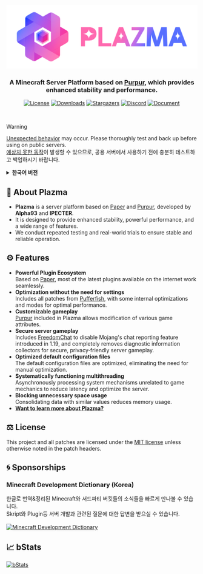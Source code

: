 <div align="center">

[![image](src/resources/title-1024.png)](https://github.com/PlazmaMC/Plazma)

### A Minecraft Server Platform based on [Purpur](https://github.com/PurpurMC/Purpur), which provides enhanced stability and performance.
[![License](https://api.plazmamc.org/internal/cdn/license)](LICENSE.md)
[![Downloads](https://api.plazmamc.org/internal/cdn/downloads)](https://plazmamc.org/downloads)
[![Stargazers](https://api.plazmamc.org/internal/cdn/stars)](https://github.com/PlazmaMC/Plazma/stargazers)
[![Discord](https://api.plazmamc.org/internal/cdn/discord)](https://plazmamc.org/discord)
[![Document](https://api.plazmamc.org/internal/cdn/document)](https://docs.plazmamc.org)

</div>
<br>

> [!WARNING]
<u>Unexpected behavior</u> may occur. Please thoroughly test and back up before using on public servers.  
<u>예상치 못한 동작</u>이 발생할 수 있으므로, 공용 서버에서 사용하기 전에 충분히 테스트하고 백업하시기 바랍니다.
<br>

<details><summary><b>한국어 버전</b></summary>

## 💬 플라즈마란?
* **Plazma**는 개발자 **Alpha93**와 **IPECTER 이팩터**가 개발한 [Purpur](https://github.com/PurpurMC/Purpur) 기반의 서버 플랫폼입니다.
* 향상된 안정성과 강력한 성능, 방대한 기능을 제공하기 위하여 노력하고 있습니다.
* 안정적인 운영을 위한 반복 테스트와 실전 테스트를 진행합니다.

## ⚙️ 기능
 - **강력한 플러그인 생태계**\
   [Paper](https://github.com/PaperMC/Paper)와 [Purpur](https://github.com/PurpurMC/Purpur)를 기반으로 하고 있어, 인터넷에서 다운로드 가능한 대부분의 최신 플러그인들이 정상 작동합니다.
 - **설정이 필요 없는 최적화**\
   [Pufferfish](https://github.com/pufferfish-gg/Pufferfish)의 모든 패치가 포함되어 있으며, 일부 자체 최적화와 모드가 내장되어 있어 최고의 성능을 제공합니다.
 - **원하는 대로 사용자화하는 게임**\
   Plazma에 포함된 [Purpur](https://github.com/PurpurMC/Purpur)는 게임의 전반적인 속성을 수정할 수 있게 해줍니다.
 - **안전하게 플레이하는 서버**\
   [FreedomChat](https://github.com/ocelotpotpie/FreedomChat/)이 포함되어 있어 1.19부터 추가된 Mojang의 채팅 신고 시스템을 비활성화할 수 있으며, 진단 정보 수집기가 완전히 제거되어 추적 없이 안전한 서버에서 플레이할 수 있습니다.
 - **기본 구성 파일 최적화**\
   기본 적용되는 구성 파일이 최적화되어 있어, 직접 구성 파일을 최적화하지 않아도 됩니다.
 - **체계적으로 작동하는 멀티스레드**\
   게임의 메커니즘과 관계없는 시스템 메커니즘을 비동기화하여 지연 시간을 줄이고 서버를 최적화합니다.
 - **불필요한 공간의 사용 차단**\
   비슷한 값을 가진 데이터를 모두 하나로 합쳐 메모리 사용량을 줄입니다.
- **[Plazma에 대해 더 알아보고 싶다면?](https://docs.plazmamc.org/v/ko/plazma/about/patches-list)**

## ⚖️ License
패치 파일 상단에 명시되지 않은 한 **본 프로젝트 및 모든 패치는 [MIT 라이선스](LICENSE.md)에 따라 허가됩니다.**
</details>

## 💬 About Plazma
* **Plazma** is a server platform based on [Paper](https://github.com/PaperMC/Paper) and [Purpur](https://github.com/PurpurMC/Purpur), developed by **Alpha93** and **IPECTER**.
* It is designed to provide enhanced stability, powerful performance, and a wide range of features.
* We conduct repeated testing and real-world trials to ensure stable and reliable operation.

## ⚙️ Features

 - **Powerful Plugin Ecosystem**\
   Based on [Paper](https://github.com/PaperMC/Paper), most of the latest plugins available on the internet work seamlessly.
 - **Optimization without the need for settings**\
   Includes all patches from [Pufferfish](https://github.com/pufferfish-gg/Pufferfish), with some internal optimizations and modes for optimal performance.
 - **Customizable gameplay**\
   [Purpur](https://github.com/PurpurMC/Purpur) included in Plazma allows modification of various game attributes.
 - **Secure server gameplay**\
   Includes [FreedomChat](https://github.com/ocelotpotpie/FreedomChat/) to disable Mojang's chat reporting feature introduced in 1.19, and completely removes diagnostic information collectors for secure, privacy‑friendly server gameplay.
 - **Optimized default configuration files**\
   The default configuration files are optimized, eliminating the need for manual optimization.
 - **Systematically functioning multithreading**\
   Asynchronously processing system mechanisms unrelated to game mechanics to reduce latency and optimize the server.
 - **Blocking unnecessary space usage**\
   Consolidating data with similar values reduces memory usage.
- **[Want to learn more about Plazma?](https://docs.plazmamc.org/plazma/about/patches-list)**

## ⚖️ License
This project and all patches are licensed under the [MIT license](LICENSE.md) unless otherwise noted in the patch headers.

## 🌀 Sponsorships
### Minecraft Development Dictionary (Korea)
한글로 번역&정리된 Minecraft와 서드파티 버킷들의 소식들을 빠르게 만나볼 수 있습니다.<br>
Skript와 Plugin등 서버 개발과 관련된 질문에 대한 답변을 받으실 수 있습니다.<br><br>
[![Minecraft Development Dictionary](https://img.shields.io/discord/911980670123905054?color=%239c91fd&label=MDD%20Discord&logo=discord&style=for-the-badge&logoColor=ffffff)](https://discord.gg/AZwXTA9Pgx)

## 📈 bStats
[![bStats](https://api.plazmamc.org/internal/cdn/bstats)](https://bstats.org/plugin/server-implementation/Plazma)
